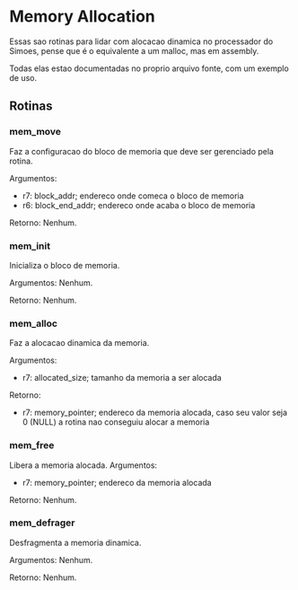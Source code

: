 # Memory Allocation

Essas sao rotinas para lidar com alocacao dinamica no processador do Simoes, pense que é o equivalente a um malloc, mas em assembly.

Todas elas estao documentadas no proprio arquivo fonte, com um exemplo de uso.
## Rotinas

### mem_move

Faz a configuracao do bloco de memoria que deve ser gerenciado pela rotina.

Argumentos:
- r7: block_addr; endereco onde comeca o bloco de memoria
- r6: block_end_addr; endereco onde acaba o bloco de memoria
  
Retorno:
Nenhum.

### mem_init

Inicializa o bloco de memoria.

Argumentos:
Nenhum.

Retorno:
Nenhum.

### mem_alloc

Faz a alocacao dinamica da memoria.

Argumentos:
- r7: allocated_size; tamanho da memoria a ser alocada
  
Retorno:
- r7: memory_pointer; endereco da memoria alocada, caso seu valor seja 0 (NULL) a rotina nao conseguiu alocar a memoria

### mem_free

Libera a memoria alocada.
Argumentos:
- r7: memory_pointer; endereco da memoria alocada

Retorno:
Nenhum.

### mem_defrager

Desfragmenta a memoria dinamica.

Argumentos:
Nenhum.

Retorno:
Nenhum.
